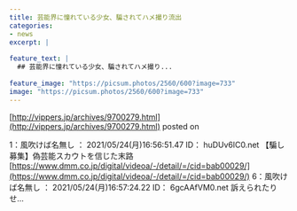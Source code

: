 ```yaml
---
title: 芸能界に憧れている少女、騙されてハメ撮り流出
categories:
- news
excerpt: |
  
feature_text: |
  ## 芸能界に憧れている少女、騙されてハメ撮り...
  
feature_image: "https://picsum.photos/2560/600?image=733"
image: "https://picsum.photos/2560/600?image=733"
---
```


[http://vippers.jp/archives/9700279.html](http://vippers.jp/archives/9700279.html)
posted on 

<!--more-->

1：風吹けば名無し ： 2021/05/24(月)16:56:51.47 ID： huDUv6lC0.net 【騙し募集】偽芸能スカウトを信じた末路 [https://www.dmm.co.jp/digital/videoa/-/detail/=/cid=bab00029/](https://www.dmm.co.jp/digital/videoa/-/detail/=/cid=bab00029/) 6：風吹けば名無し ： 2021/05/24(月)16:57:24.22 ID： 6gcAAfVM0.net 訴えられたりせ...
